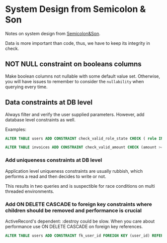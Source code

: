 # System Design from Semicolon & Son

Notes on system design from [Semicolon&Son](https://www.semicolonandsons.com/series/learn-system-design-for-web).

Data is more important than code, thus, we have to keep its integrity in check.

## NOT NULL constraint on booleans columns

Make boolean columns not nullable with some default value set. Otherwise, you will have issues to remember to consider the `nullability` when querying every time.

## Data constraints at DB level

Always filter and verify the user supplied parameters. However, add database level constraints as well.

Examples:

```SQL
ALTER TABLE users ADD CONSTRAINT check_valid_role_state CHECK ( role IN ('admin', 'superadmin', 'regular'))

ALTER TABLE invoices ADD CONSTRAINT check_valid_amount CHECK (amount >= 0 AND amount <= 1000000 )
```

### Add uniqueness constraints at DB level

Application level uniqueness constraints are usually rubbish, which performs a read and then decides to write or not.

This results in two queries and is suspectible for race conditions on multi threaded environments.

### Add ON DELETE CASCADE to foreign key constraints where children should be removed and performance is crucial

ActiveRecord's dependent: :destroy could be slow. When you care about performance use ON DELETE CASCADE on foreign key references.

```sql
ALTER TABLE users ADD CONSTRAINT fk_user_id FOREIGN KEY (user_id) REFERENCES users (id) ON DELETE CASCADE;
```
